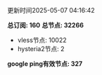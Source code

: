 更新时间2025-05-07 04:16:42

**总订阅: 160**
**总节点: 32266**
- vless节点: 10022
- hysteria2节点: 2

**google ping有效节点: 327**
